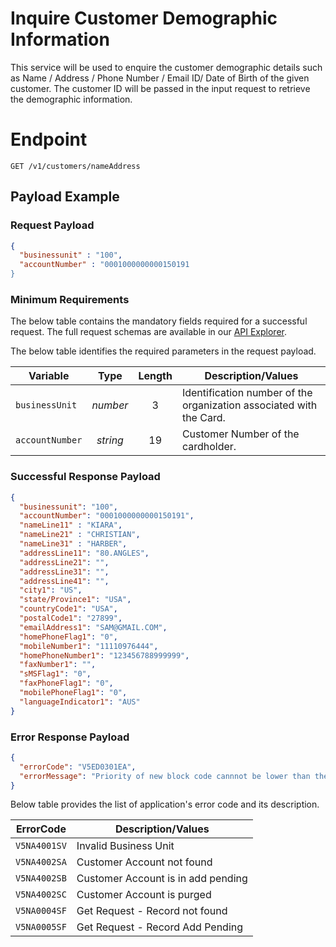 # Inquire Customer Demographic Information

This service will be used to enquire the customer demographic details such as Name / Address / Phone Number / Email ID/ Date of Birth of the given customer.  The customer ID will be passed in the input request to retrieve the demographic information. 



# Endpoint
`GET /v1/customers/nameAddress`


## Payload Example


### Request Payload

```json
{ 
  "businessunit" : "100",
  "accountNumber" : "0001000000000150191
}
```

### Minimum Requirements
The below table contains the mandatory fields required for a successful request. The full request schemas are available in our [API Explorer](../api/?type=patch&path=/v1/customers/nameAddress).

The below table identifies the required parameters in the request payload.

| Variable | Type | Length | Description/Values |
| -------- | :--: | :------------: | ------------------ |
| `businessUnit` | *number* | 3 | Identification number of the organization associated with the Card. |
| `accountNumber` | *string* | 19 | Customer Number of the cardholder. | 


### Successful Response Payload

```json
{
  "businessunit": "100",
  "accountNumber": "0001000000000150191",	
  "nameLine11" : "KIARA",
  "nameLine21" : "CHRISTIAN",
  "nameLine31" : "HARBER",
  "addressLine11": "80.ANGLES",
  "addressLine21": "",	
  "addressLine31": "",
  "addressLine41": "",
  "city1": "US",
  "state/Province1": "USA",  
  "countryCode1": "USA",
  "postalCode1": "27899",
  "emailAddress1": "SAM@GMAIL.COM",
  "homePhoneFlag1": "0",
  "mobileNumber1": "11110976444",
  "homePhoneNumber1": "123456788999999",
  "faxNumber1": "",
  "sMSFlag1": "0",
  "faxPhoneFlag1": "0",		
  "mobilePhoneFlag1": "0",
  "languageIndicator1": "AUS"
}  
```

### Error Response Payload

```json
{
  "errorCode": "V5ED0301EA",
  "errorMessage": "Priority of new block code cannnot be lower than the existing block code"  
}
```
Below table provides the list of application's error code and its description. 

| ErrorCode |  Description/Values |
| --------  | ------------------ |
|`V5NA4001SV` |	Invalid Business Unit|  
|`V5NA4002SA` |	Customer Account not found|
|`V5NA4002SB` |	Customer Account is in add pending|
|`V5NA4002SC` |	Customer Account is purged|
|`V5NA0004SF` |	Get  Request - Record not found|
|`V5NA0005SF` |	Get Request - Record Add Pending|

